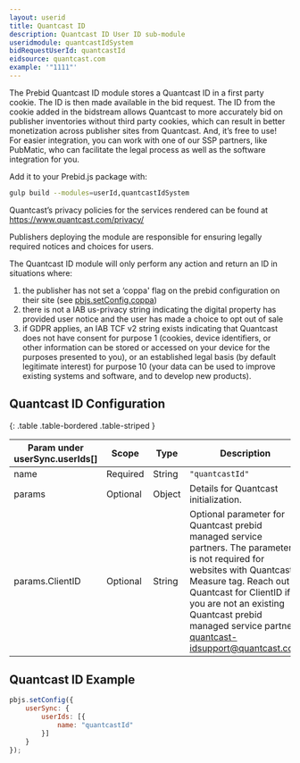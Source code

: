 ```yaml
---
layout: userid
title: Quantcast ID
description: Quantcast ID User ID sub-module
useridmodule: quantcastIdSystem
bidRequestUserId: quantcastId
eidsource: quantcast.com
example: '"1111"'
---
```


The Prebid Quantcast ID module stores a Quantcast ID in a first party cookie. The ID is then made available in the bid request. The ID from the cookie added in the bidstream allows Quantcast to more accurately bid on publisher inventories without third party cookies, which can result in better monetization across publisher sites from Quantcast. And, it’s free to use! For easier integration, you can work with one of our SSP partners, like PubMatic, who can facilitate the legal process as well as the software integration for you.

Add it to your Prebid.js package with:

```bash
gulp build --modules=userId,quantcastIdSystem
```

Quantcast’s privacy policies for the services rendered can be found at
         <https://www.quantcast.com/privacy/>

Publishers deploying the module are responsible for ensuring legally required notices and choices for users.

The Quantcast ID module will only perform any action and return an ID in situations where:

1. the publisher has not set a ‘coppa'  flag on the prebid configuration on their site (see [pbjs.setConfig.coppa](https://docs.prebid.org/dev-docs/publisher-api-reference/setConfig.html#setConfig-coppa))
2. there is not a IAB us-privacy string indicating the digital property has provided user notice and the user has made a choice to opt out of sale
3. if GDPR applies, an IAB TCF v2 string exists indicating that Quantcast does not have consent for purpose 1 (cookies, device identifiers, or other information can be stored or accessed on your device for the purposes presented to you), or an established legal basis (by default legitimate interest) for purpose 10 (your data can be used to improve existing systems and software, and to develop new products).

## Quantcast ID Configuration

{: .table .table-bordered .table-striped }

| Param under userSync.userIds[] | Scope | Type | Description | Example |
| --- | --- | --- | --- | --- |
| name | Required | String | `"quantcastId"` | `"quantcastId"` |
| params | Optional | Object | Details for Quantcast initialization. | |
| params.ClientID | Optional | String | Optional parameter for Quantcast prebid managed service partners. The parameter is not required for websites with Quantcast Measure tag. Reach out to Quantcast for ClientID if you are not an existing Quantcast prebid managed service partner: <quantcast-idsupport@quantcast.com>  | |

## Quantcast ID Example

```javascript
pbjs.setConfig({
    userSync: {
        userIds: [{
            name: "quantcastId"
        }]
    }
});
```
